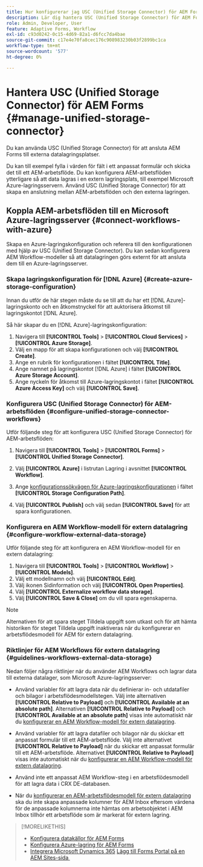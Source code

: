 ```yaml
---
title: Hur konfigurerar jag USC (Unified Storage Connector) för AEM Forms?
description: Lär dig hantera USC (Unified Storage Connector) för AEM Forms. Använd USC (Unified Storage Connector) för att ansluta AEM Forms till externa datalagringsplatser.
role: Admin, Developer, User
feature: Adaptive Forms, Workflow
exl-id: c93d0242-0c15-4d69-82a1-d6fcc7da4bae
source-git-commit: c17e4e70fa8cec176c908983230b03f2899bc1ca
workflow-type: tm+mt
source-wordcount: '577'
ht-degree: 0%

---
```


# Hantera USC (Unified Storage Connector) för AEM Forms {#manage-unified-storage-connector}

Du kan använda USC (Unified Storage Connector) för att ansluta AEM Forms till externa datalagringsplatser.

Du kan till exempel fylla i värden för fält i ett anpassat formulär och skicka det till ett AEM-arbetsflöde. Du kan konfigurera AEM-arbetsflöden ytterligare så att data lagras i en extern lagringsplats, till exempel Microsoft Azure-lagringsservern. Använd USC (Unified Storage Connector) för att skapa en anslutning mellan AEM-arbetsflöden och den externa lagringen.

## Koppla AEM-arbetsflöden till en Microsoft Azure-lagringsserver {#connect-workflows-with-azure}

Skapa en Azure-lagringskonfiguration och referera till den konfigurationen med hjälp av USC (Unified Storage Connector). Du kan sedan konfigurera AEM Workflow-modeller så att datalagringen görs externt för att ansluta dem till en Azure-lagringsserver.

### Skapa lagringskonfiguration för [!DNL Azure] {#create-azure-storage-configuration}

Innan du utför de här stegen måste du se till att du har ett [!DNL Azure]-lagringskonto och en åtkomstnyckel för att auktorisera åtkomst till lagringskontot [!DNL Azure].

Så här skapar du en [!DNL Azure]-lagringskonfiguration:

1. Navigera till **[!UICONTROL Tools]** > **[!UICONTROL Cloud Services]** > **[!UICONTROL Azure Storage]**.
1. Välj en mapp för att skapa konfigurationen och välj **[!UICONTROL Create]**.
1. Ange en rubrik för konfigurationen i fältet **[!UICONTROL Title]**.
1. Ange namnet på lagringskontot [!DNL Azure] i fältet **[!UICONTROL Azure Storage Account]**.
1. Ange nyckeln för åtkomst till Azure-lagringskontot i fältet **[!UICONTROL Azure Access Key]** och välj **[!UICONTROL Save]**.

### Konfigurera USC (Unified Storage Connector) för AEM-arbetsflöden {#configure-unified-storage-connector-workflows}

Utför följande steg för att konfigurera USC (Unified Storage Connector) för AEM-arbetsflöden:

1. Navigera till **[!UICONTROL Tools]** > **[!UICONTROL Forms]** > **[!UICONTROL Unified Storage Connector]**.

1. Välj **[!UICONTROL Azure]** i listrutan Lagring i avsnittet **[!UICONTROL Workflow]**.
1. Ange [konfigurationssökvägen för Azure-lagringskonfigurationen](#create-azure-storage-configuration) i fältet **[!UICONTROL Storage Configuration Path]**.
1. Välj **[!UICONTROL Publish]** och välj sedan **[!UICONTROL Save]** för att spara konfigurationen.

### Konfigurera en AEM Workflow-modell för extern datalagring {#configure-workflow-external-data-storage}

Utför följande steg för att konfigurera en AEM Workflow-modell för en extern datalagring:

1. Navigera till **[!UICONTROL Tools]** > **[!UICONTROL Workflow]** > **[!UICONTROL Models]**.
1. Välj ett modellnamn och välj **[!UICONTROL Edit]**.
1. Välj ikonen Sidinformation och välj **[!UICONTROL Open Properties]**.
1. Välj **[!UICONTROL Externalize workflow data storage]**.
1. Välj **[!UICONTROL Save & Close]** om du vill spara egenskaperna.

>[!NOTE]
>
>Alternativen för att spara steget Tilldela uppgift som utkast och för att hämta historiken för steget Tilldela uppgift inaktiveras när du konfigurerar en arbetsflödesmodell för AEM för extern datalagring.

### Riktlinjer för AEM Workflows för extern datalagring {#guidelines-workflows-external-data-storage}

Nedan följer några riktlinjer när du använder AEM Workflows och lagrar data till externa datalager, som Microsoft Azure-lagringsserver:

* Använd variabler för att lagra data när du definierar in- och utdatafiler och bilagor i arbetsflödesmodellstegen. Välj inte alternativen **[!UICONTROL Relative to Payload]** och **[!UICONTROL Available at an absolute path]**. Alternativen **[!UICONTROL Relative to Payload]** och **[!UICONTROL Available at an absolute path]** visas inte automatiskt när du [konfigurerar en AEM Workflow-modell för extern datalagring](#configure-workflow-external-data-storage).

* Använd variabler för att lagra datafiler och bilagor när du skickar ett anpassat formulär till ett AEM-arbetsflöde. Välj inte alternativet **[!UICONTROL Relative to Payload]** när du skickar ett anpassat formulär till ett AEM-arbetsflöde. Alternativet **[!UICONTROL Relative to Payload]** visas inte automatiskt när du [konfigurerar en AEM Workflow-modell för extern datalagring](#configure-workflow-external-data-storage).

* Använd inte ett anpassat AEM Workflow-steg i en arbetsflödesmodell för att lagra data i CRX DE-databasen.

* När du [konfigurerar en AEM-arbetsflödesmodell för extern datalagring](#configure-workflow-external-data-storage) ska du inte skapa anpassade kolumner för AEM Inbox eftersom värdena för de anpassade kolumnerna inte hämtas om arbetsobjektet i AEM Inbox tillhör ett arbetsflöde som är markerat för extern lagring.

>[!MORELIKETHIS]
>
>* [Konfigurera datakällor för AEM Forms](/help/forms/configure-data-sources.md)
>* [Konfigurera Azure-lagring för AEM Forms](/help/forms/configure-azure-storage.md)
>* [Integrera Microsoft Dynamics 365](/help/forms/configure-msdynamics.md)
>  [Lägg till Forms Portal på en AEM Sites-sida &#x200B;](/help/forms/configure-forms-portal.md)

